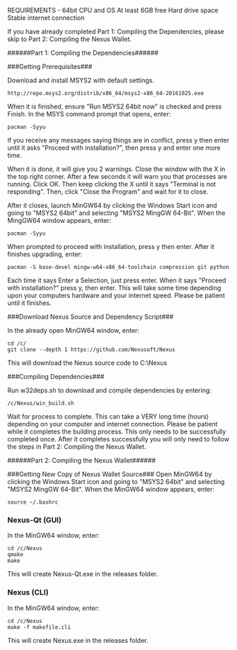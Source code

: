 REQUIREMENTS - 	64bit CPU and OS
				At least 6GB free Hard drive space
				Stable internet connection

If you have already completed Part 1: Compiling the Dependencies, please skip to Part 2: Compiling the Nexus Wallet.

######Part 1: Compiling the Dependencies######

###Getting Prerequisites###

Download and install MSYS2 with default settings.

	http://repo.msys2.org/distrib/x86_64/msys2-x86_64-20161025.exe
	
When it is finished, ensure "Run MSYS2 64bit now" is checked and press Finish.
In the MSYS command prompt that opens, enter:
	
	pacman -Syyu
	
If you receive any messages saying things are in conflict, press y then enter until it asks "Proceed with installation?", then press y and enter one more time.

When it is done, it will give you 2 warnings. Close the window with the X in the top right corner. After a few seconds it will warn you that processes are running. Click OK. Then keep clicking the X until it says "Terminal is not responding". Then, click "Close the Program" and wait for it to close.

After it closes, launch MinGW64 by clicking the Windows Start icon and going to "MSYS2 64bit" and selecting "MSYS2 MingGW 64-Bit". When the MingGW64 window appears, enter:

	pacman -Syyu
	
When prompted to proceed with installation, press y then enter. After it finishes upgrading, enter:

	pacman -S base-devel mingw-w64-x86_64-toolchain compression git python
	
Each time it says Enter a Selection, just press enter. When it says "Proceed with installation?" press y, then enter.
This will take some time depending upon your computers hardware and your internet speed. Please be patient until it finishes.

###Download Nexus Source and Dependency Script###

In the already open MinGW64 window, enter:

	cd /c/
	git clone --depth 1 https://github.com/Nexusoft/Nexus
	
This will download the Nexus source code to C:\Nexus

###Compiling Dependencies###

Run w32deps.sh to download and compile dependencies by entering:

	/c/Nexus/win_build.sh
	
Wait for process to complete. This can take a VERY long time (hours) depending on your computer and internet connection.
Please be patient while it completes the building process. This only needs to be successfully completed once.
After it completes successfully you will only need to follow the steps in Part 2: Compiling the Nexus Wallet.

######Part 2: Compiling the Nexus Wallet######

###Getting New Copy of Nexus Wallet Source###
Open MinGW64 by clicking the Windows Start icon and going to "MSYS2 64bit" and selecting "MSYS2 MingGW 64-Bit". When the MinGW64 window appears, enter:

	source ~/.bashrc

### Nexus-Qt (GUI) ###
In the MinGW64 window, enter:

	cd /c/Nexus
	qmake
	make
	
This will create Nexus-Qt.exe in the releases folder.

### Nexus (CLI) ###
In the MinGW64 window, enter:

	cd /c/Nexus
	make -f makefile.cli
	
This will create Nexus.exe in the releases folder.
	
